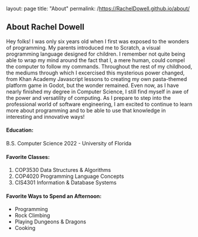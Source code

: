 layout: page
title: "About"
permalink: /https://RachelDowell.github.io/about/

## About Rachel Dowell

Hey folks! I was only six years old when I first was exposed to the wonders of programming. My parents introduced me to Scratch, a visual programming language designed for children. 
I remember not quite being able to wrap my mind around the fact that I, a mere human, could compel the computer to follow my commands. 
Throughout the rest of my childhood, the mediums through which I excercised this mysterious power changed, from Khan Academy Javascript lessons to creating my own pasta-themed platform game in Godot, but the wonder remained.
Even now, as I have nearly finished my degree in Computer Science, I still find myself in awe of the power and versatility of computing. 
As I prepare to step into the professional world of software engineering, I am excited to continue to learn more about programming and to be able to use that knowledge in interesting and innovative ways!


#### Education: 
B.S. Computer Science 2022 - University of Florida

#### Favorite Classes:
1. COP3530 Data Structures & Algorithms
2. COP4020 Programming Language Concepts
3. CIS4301 Information & Database Systems

#### Favorite Ways to Spend an Afternoon:

- Programming
- Rock Climbing
- Playing Dungeons & Dragons
- Cooking

